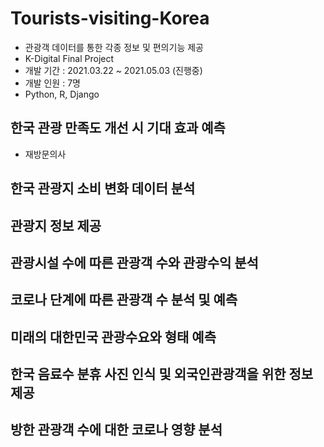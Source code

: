 # Tourists-visiting-Korea
* 관광객 데이터를 통한 각종 정보 및 편의기능 제공
* K-Digital Final Project
* 개발 기간 : 2021.03.22 ~ 2021.05.03 (진행중)
* 개발 인원 : 7명
* Python, R, Django




## 한국 관광 만족도 개선 시 기대 효과 예측
* 재방문의사
## 한국 관광지 소비 변화 데이터 분석
## 관광지 정보 제공
## 관광시설 수에 따른 관광객 수와 관광수익 분석
## 코로나 단계에 따른 관광객 수 분석 및 예측
## 미래의 대한민국 관광수요와 형태 예측
## 한국 음료수 분휴 사진 인식 및 외국인관광객을 위한 정보 제공
## 방한 관광객 수에 대한 코로나 영향 분석
